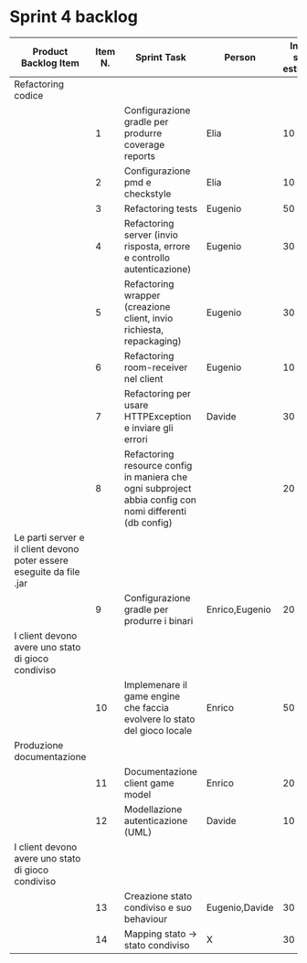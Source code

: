 # Sprint 4 backlog

| Product Backlog Item | Item N. | Sprint Task                                                     	          | Person    | Initial size estimate | 1 | 2 | 3 | 4 | 5 | 6 | 7 |
|----------------------|---------|----------------------------------------------------------------------------|-----------|-----------------------|---|---|---|---|---|---|---|
| Refactoring codice
|                      | 1       | Configurazione gradle per produrre coverage reports                        | Elia      |  10                   | 10| 10| 10| 10| 10| 10| 0 |
|                      | 2       | Configurazione pmd e checkstyle                                            | Elia      |  10                   | 10| 10| 10| 10| 10| 10| 0 |
|                      | 3       | Refactoring tests                                                          | Eugenio   |  50                   | 50| 30| 15| 0 | 0 | 0 | 0 |
|                      | 4       | Refactoring server (invio risposta, errore e controllo autenticazione)     | Eugenio   |  30                   | 30| 20| 10| 10| 0 | 0 | 0 |
|                      | 5       | Refactoring wrapper (creazione client, invio richiesta, repackaging)       | Eugenio   |  30                   | 30| 20| 15| 0 | 0 | 0 | 0 |
|                      | 6       | Refactoring room-receiver nel client                                       | Eugenio   |  10                   | 10| 10| 0 | 0 | 0 | 0 | 0 |
|                      | 7       | Refactoring per usare HTTPException e inviare gli errori                   | Davide    |  30                   | 30| 30| 30| 30| 0 | 0 | 0 |
|                      | 8       | Refactoring resource config in maniera che ogni subproject abbia config con nomi differenti (db config)| |  20 | 20| 20| 20| 0 | 0 | 0 | 0 |
| Le parti server e il client devono poter essere eseguite da file .jar
|                      | 9       | Configurazione gradle per produrre i binari                                |Enrico,Eugenio|  20                | 20| 20| 20| 20| 10| 0 | 0 |
| I client devono avere uno stato di gioco condiviso
|                      | 10      | Implemenare il game engine che faccia evolvere lo stato del gioco locale   | Enrico    |  50                   | 40| 0 | 0 | 0 | 0 | 0 | 0 |
| Produzione documentazione
|                      | 11      | Documentazione client game model                                           | Enrico    |  20                   | 20| 20| 0 | 0 | 0 | 0 | 0 |
|                      | 12      | Modellazione autenticazione (UML)                                          | Davide    |  10                   | 10| 10| 10| 10| 10| 0 | 0 |
| I client devono avere uno stato di gioco condiviso 
|                      | 13      | Creazione stato condiviso e suo behaviour                                  |Eugenio,Davide|  30                | 30| 30| 30| 30| 30| 30| 0 | 
|                      | 14      | Mapping stato -> stato condiviso                                           |   X       |  30                   | - | - | - | - | - | - | - |  